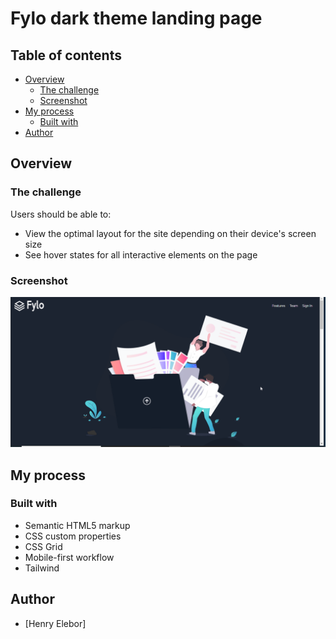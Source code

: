 #  Fylo dark theme landing page

## Table of contents

- [Overview](#overview)
  - [The challenge](#the-challenge)
  - [Screenshot](#screenshot)
- [My process](#my-process)
  - [Built with](#built-with)
- [Author](#author)

## Overview

### The challenge
Users should be able to:

- View the optimal layout for the site depending on their device's screen size
- See hover states for all interactive elements on the page

### Screenshot

![](./fylo.png)

## My process

### Built with

- Semantic HTML5 markup
- CSS custom properties
- CSS Grid
- Mobile-first workflow
- Tailwind

## Author

- [Henry Elebor]
